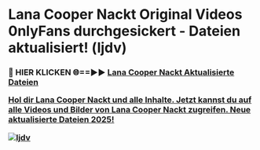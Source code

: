 # Lana Cooper Nackt Original Videos 0nlyFans durchgesickert - Dateien aktualisiert! (ljdv)

<h3>🔴 HIER KLICKEN 🌐==►► <a href="https://tinyurl.com/h6vf6nb8" rel="nofollow">Lana Cooper Nackt Aktualisierte Dateien

Hol dir Lana Cooper Nackt und alle Inhalte. Jetzt kannst du auf alle Videos und Bilder von Lana Cooper Nackt zugreifen. Neue aktualisierte Dateien 2025!

[![ljdv](https://i.imgur.com/sD4kR3V.gif)](https://tinyurl.com/h6vf6nb8)
